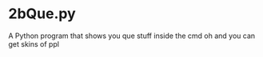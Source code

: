 # 2bQue.py
A Python program that shows you que stuff inside the cmd oh and you can get skins of ppl

